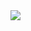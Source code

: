 <img src="![23](https://user-images.githubusercontent.com/89632315/139393151-ebc2de09-132a-4531-8d0b-a3132675c079.PNG)">
